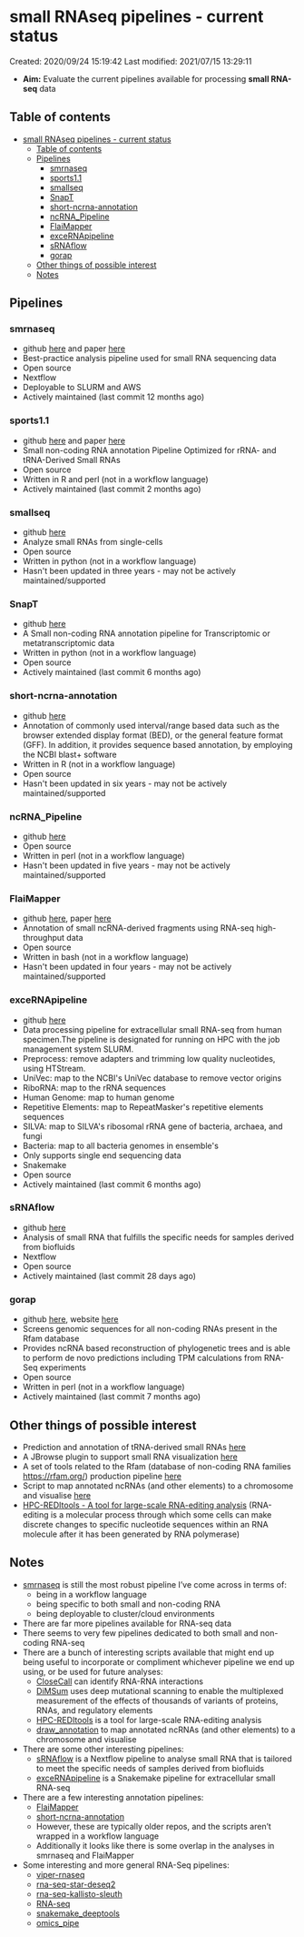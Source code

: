 # small RNAseq pipelines - current status

Created: 2020/09/24 15:19:42
Last modified: 2021/07/15 13:29:11

- **Aim:** Evaluate the current pipelines available for processing **small RNA-seq** data

## Table of contents

- [small RNAseq pipelines - current status](#small-rnaseq-pipelines---current-status)
  - [Table of contents](#table-of-contents)
  - [Pipelines](#pipelines)
    - [smrnaseq](#smrnaseq)
    - [sports1.1](#sports11)
    - [smallseq](#smallseq)
    - [SnapT](#snapt)
    - [short-ncrna-annotation](#short-ncrna-annotation)
    - [ncRNA_Pipeline](#ncrna_pipeline)
    - [FlaiMapper](#flaimapper)
    - [exceRNApipeline](#excernapipeline)
    - [sRNAflow](#srnaflow)
    - [gorap](#gorap)
  - [Other things of possible interest](#other-things-of-possible-interest)
  - [Notes](#notes)

## Pipelines

### smrnaseq

- github [here](https://github.com/nf-core/smrnaseq) and paper [here](https://www.biorxiv.org/content/10.1101/610741v1)
- Best-practice analysis pipeline used for small RNA sequencing data
- Open source
- Nextflow
- Deployable to SLURM and AWS
- Actively maintained (last commit 12 months ago)

### sports1.1

- github [here](https://github.com/junchaoshi/sports1.1) and paper [here](https://www.sciencedirect.com/science/article/pii/S1672022918300445)
- Small non-coding RNA annotation Pipeline Optimized for rRNA- and tRNA-Derived Small RNAs
- Open source
- Written in R and perl (not in a workflow language)
- Actively maintained (last commit 2 months ago)

### smallseq

- github [here](https://github.com/eyay/smallseq)
- Analyze small RNAs from single-cells
- Open source
- Written in python (not in a workflow language)
- Hasn't been updated in three years - may not be actively maintained/supported

### SnapT

- github [here](https://github.com/ursky/SnapT)
- A Small non-coding RNA annotation pipeline for Transcriptomic or metatranscriptomic data
- Written in python (not in a workflow language)
- Open source
- Actively maintained (last commit 6 months ago)

### short-ncrna-annotation

- github [here](https://github.com/SimonSchafferer/short-ncrna-annotation)
- Annotation of commonly used interval/range based data such as the browser extended display format (BED), or the general feature format (GFF). In addition, it provides sequence based annotation, by employing the NCBI blast+ software
- Written in R (not in a workflow language)
- Open source
- Hasn't been updated in six years - may not be actively maintained/supported

### ncRNA_Pipeline

- github [here](https://github.com/navygit/ncRNA_Pipeline)
- Open source
- Written in perl (not in a workflow language)
- Hasn't been updated in five years - may not be actively maintained/supported

### FlaiMapper

- github [here](https://github.com/yhoogstrate/flaimapper), paper [here](https://academic.oup.com/bioinformatics/article/31/5/665/2748143)
- Annotation of small ncRNA-derived fragments using RNA-seq high-throughput data
- Open source
- Written in bash (not in a workflow language)
- Hasn't been updated in four years - may not be actively maintained/supported

### exceRNApipeline

- github [here](https://github.com/zhuchcn/exceRNApipeline)
- Data processing pipeline for extracellular small RNA-seq from human specimen.The pipeline is designated for running on HPC with the job management system SLURM.
- Preprocess: remove adapters and trimming low quality nucleotides, using HTStream.
- UniVec: map to the NCBI's UniVec database to remove vector origins
- RiboRNA: map to the rRNA sequences
- Human Genome: map to human genome
- Repetitive Elements: map to RepeatMasker's repetitive elements sequences
- SILVA: map to SILVA's ribosomal rRNA gene of bacteria, archaea, and fungi
- Bacteria: map to all bacteria genomes in ensemble's
- Only supports single end sequencing data
- Snakemake
- Open source
- Actively maintained (last commit 6 months ago)

### sRNAflow

- github [here](https://github.com/zajakin/sRNAflow)
- Analysis of small RNA that fulfills the specific needs for samples derived from biofluids
- Nextflow
- Open source
- Actively maintained (last commit 28 days ago)

### gorap

- github [here](https://github.com/koriege/gorap), website [here](https://www.rna.uni-jena.de/research/software/)
- Screens genomic sequences for all non-coding RNAs present in the Rfam database
- Provides ncRNA based reconstruction of phylogenetic trees and is able to perform de novo predictions including TPM calculations from RNA-Seq experiments
- Open source
- Written in perl (not in a workflow language)
- Actively maintained (last commit 7 months ago)

## Other things of possible interest

- Prediction and annotation of tRNA-derived small RNAs [here](https://github.com/wangqinhu/tsRFinder)
- A JBrowse plugin to support small RNA visualization [here](https://github.com/bhofmei/jbplugin-smallrna)
- A set of tools related to the Rfam (database of non-coding RNA families https://rfam.org/) production pipeline [here](https://github.com/Rfam/rfam-production)
- Script to map annotated ncRNAs (and other elements) to a chromosome and visualise [here](https://github.com/fanagislab/draw_annotation/tree/master/bin)
- [HPC-REDItools - A tool for large-scale RNA-editing analysis](https://bmcbioinformatics.biomedcentral.com/track/pdf/10.1186/s12859-020-03562-x) (RNA-editing is a molecular process through which some cells can make discrete changes to specific nucleotide sequences within an RNA molecule after it has been generated by RNA polymerase)

## Notes

- [smrnaseq](https://github.com/nf-core/smrnaseq) is still the most robust pipeline I’ve come across in terms of:
  - being in a workflow language
  - being specific to both small and non-coding RNA
  - being deployable to cluster/cloud environments
- There are far more pipelines available for RNA-seq data
- There seems to very few pipelines dedicated to both small and non-coding RNA-seq
- There are a bunch of interesting scripts available that might end up being useful to incorporate or compliment whichever pipeline we end up using, or be used for future analyses:
  - [CloseCall](https://github.com/StevenWingett/CloseCall) can identify RNA-RNA interactions
  - [DiMSum](https://github.com/lehner-lab/DiMSum) uses deep mutational scanning to enable the multiplexed measurement of the effects of thousands of variants of proteins, RNAs, and regulatory elements
  - [HPC-REDItools](https://bmcbioinformatics.biomedcentral.com/track/pdf/10.1186/s12859-020-03562-x) is a tool for large-scale RNA-editing analysis
  - [draw_annotation](https://github.com/fanagislab/draw_annotation) to map annotated ncRNAs (and other elements) to a chromosome and visualise
- There are some other interesting pipelines:
  - [sRNAflow](https://github.com/zajakin/sRNAflow) is a Nextflow pipeline to analyse small RNA that is tailored to meet the specific needs of samples derived from biofluids
  - [exceRNApipeline](https://github.com/zhuchcn/exceRNApipeline) is a Snakemake pipeline for extracellular small RNA-seq
- There are a few interesting annotation pipelines:
  - [FlaiMapper](https://github.com/yhoogstrate/flaimapper )
  - [short-ncrna-annotation](https://github.com/SimonSchafferer/short-ncrna-annotation) 
  - However, these are typically older repos, and the scripts aren’t wrapped in a workflow language
  - Additionally it looks like there is some overlap in the analyses in smrnaseq and FlaiMapper 
- Some interesting and more general RNA-Seq pipelines:
  - [viper-rnaseq](https://github.com/hanfeisun/viper-rnaseq)
  - [rna-seq-star-deseq2](https://github.com/snakemake-workflows/rna-seq-star-deseq2)
  - [rna-seq-kallisto-sleuth](https://github.com/snakemake-workflows/rna-seq-kallisto-sleuth)
  - [RNA-seq](https://github.com/biowdl/RNA-seq)
  - [snakemake_deeptools](https://github.com/AngryMaciek/snakemake_deeptools)
  - [omics_pipe](https://pypi.org/project/omics_pipe/)
